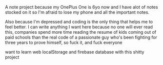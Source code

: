 A note project because my OnePlus One is 6yo now and I have alot of notes stocked on it so I'm afraid to lose my phone and all the important notes.

Also because I'm depressed and coding is the only thing that helps me to feel better.
I can write anything I want here because no one will ever read this, companies spend more time reading the resume of kids coming out of paid schools than the real code of a passionate guy who's been fighting for three years to prove himself, so fuck it, and fuck everyone

want to learn web localStorage and firebase database with this shitty project
